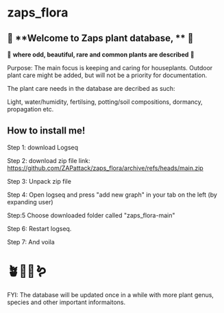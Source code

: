 # zaps_flora

## 🌱 **Welcome to Zaps plant database, ** 🌱
🌿 **where odd, beautiful, rare and common plants are described** 🌿

Purpose: The main focus is keeping and caring for houseplants. Outdoor plant care might be added, but will not be a priority for documentation.

The plant care needs in the database are decribed as such:

Light, water/humidity, fertilsing, potting/soil compositions, dormancy, propagation etc. 




## How to install me!

Step 1: download Logseq

Step 2: download zip file link:
https://github.com/ZAPattack/zaps_flora/archive/refs/heads/main.zip

Step 3: Unpack zip file 

Step 4: Open logseq and press "add new graph" in your tab on the left (by expanding user)  

Step:5 Choose downloaded folder called "zaps_flora-main"

Step 6: Restart logseq. 

Step 7: And voila 

# 🪴🌵🌷🪱

FYI:
The database will be updated once in a while with more plant genus, species and other important informaitons. 
